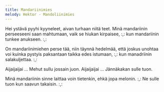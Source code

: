 ```yaml
---
title: Mandariinimies
melody: Hektor - Mandoliinimies
---
```


Hei ystävä pyyhi kyyneleet,
aivan turhaan niitä teet.
Minä mandariinin perseeseeni saan mahtumaan,
vaik se hiukan kirpaisee,
:,: kun mandariinin tunkee anukseen. :,:

On mandariinimiehen perse tää,
niin täynnä hedelmää,
että joskus unohtaa
voi kuinka pystyis paksantaan
taikka edes istumaan,
:,: kun manadriinin salakuljettaa. :,:

Aijaijaijai ... Mehut sullu jossain juon.
Aijaijaijai ... Jännäkakan sulle tuon.

Minä mandariinin sinne laittaa
voin tietenkin,
ehkä jopa melonin.
:,: Ne sulle tuon kun saavun takaisin. :,:
